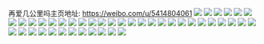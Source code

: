 再爱几公里吗主页地址: https://weibo.com/u/5414804061 
![](https://wx4.sinaimg.cn/mw2000/005UrXTngy1h9im4w8adkj30u50p945t.jpg) 
![](https://wx4.sinaimg.cn/mw2000/005UrXTngy1h9im4yphuoj31hc0u0k0q.jpg) 
![](https://wx4.sinaimg.cn/mw2000/005UrXTngy1h9im4xummxj30u0140qbj.jpg) 
![](https://wx4.sinaimg.cn/mw2000/005UrXTngy1h9im4wzowxj30u01407d1.jpg) 
![](https://wx4.sinaimg.cn/mw2000/005UrXTngy1h9im4ve627j30u0140wmz.jpg) 
![](https://wx4.sinaimg.cn/mw2000/005UrXTngy1h95u60lo8cj30wx0u0wk4.jpg) 
![](https://wx4.sinaimg.cn/mw2000/005UrXTngy1h8an2f2ihjj31150u0n6w.jpg) 
![](https://wx4.sinaimg.cn/mw2000/005UrXTngy1h8an2il5maj30n01dsmzu.jpg) 
![](https://wx4.sinaimg.cn/mw2000/005UrXTngy1h86tnzhgjwj30n01ds0ws.jpg) 
![](https://wx4.sinaimg.cn/mw2000/005UrXTngy1h86tp4faooj30u01fpn20.jpg) 
![](https://wx4.sinaimg.cn/mw2000/005UrXTngy1h85jofmc3tj30u0140jyt.jpg) 
![](https://wx4.sinaimg.cn/mw2000/005UrXTngy1h83vkpekc2j30u00wbdpf.jpg) 
![](https://wx4.sinaimg.cn/mw2000/005UrXTngy1h83vl0mdr5j30u0140dn7.jpg) 
![](https://wx4.sinaimg.cn/mw2000/005UrXTngy1h7ncb18hhkj30mz0us0wv.jpg) 
![](https://wx4.sinaimg.cn/mw2000/005UrXTngy1h7ncb281qkj30u0140wmf.jpg) 
![](https://wx4.sinaimg.cn/mw2000/005UrXTngy1h7ncb4c6ytj30u012otgr.jpg) 
![](https://wx4.sinaimg.cn/mw2000/005UrXTngy1h7ncb5a30fj30u0140tgy.jpg) 
![](https://wx4.sinaimg.cn/mw2000/005UrXTngy1h7ncb0ho47j30u01407d0.jpg) 
![](https://wx4.sinaimg.cn/mw2000/005UrXTngy1h7ncb3dm3oj30u0140gtr.jpg) 
![](https://wx4.sinaimg.cn/mw2000/005UrXTngy1h70lns4gwij30mi0u0tc3.jpg) 
![](https://wx4.sinaimg.cn/mw2000/005UrXTngy1h70ltghy1xj313u0tu0xw.jpg) 
![](https://wx4.sinaimg.cn/mw2000/005UrXTngy1h70ltbicyej30mi0i9dhf.jpg) 
![](https://wx4.sinaimg.cn/mw2000/005UrXTngy1h70ltjyqrpj30mi0u0tco.jpg) 
![](https://wx4.sinaimg.cn/mw2000/005UrXTngy1h70ltllo3cj30mi0u0jw3.jpg) 
![](https://wx4.sinaimg.cn/mw2000/005UrXTngy1h70ltn4pguj30mi0u00w6.jpg) 
![](https://wx4.sinaimg.cn/mw2000/005UrXTngy1h70ltoqmg2j313u0tun3w.jpg) 
![](https://wx4.sinaimg.cn/mw2000/005UrXTngy1h70ltq6cn6j30mi0u03zb.jpg) 
![](https://wx4.sinaimg.cn/mw2000/005UrXTngy1h70lts09kmj30u01hcthc.jpg) 
![](https://wx4.sinaimg.cn/mw2000/005UrXTngy1h6rbqf8bo5j31ds0n0n5q.jpg) 
![](https://wx4.sinaimg.cn/mw2000/005UrXTngy1h6a2wxzy2oj30u013q10o.jpg) 
![](https://wx4.sinaimg.cn/mw2000/005UrXTngy1h6a2x5sgi8j30h90qojsg.jpg) 
![](https://wx4.sinaimg.cn/mw2000/005UrXTngy1h6a2x0m8wsj30sf14fn00.jpg) 
![](https://wx4.sinaimg.cn/mw2000/005UrXTngy1h6a2wz2e81j313s0tuai9.jpg) 
![](https://wx4.sinaimg.cn/mw2000/005UrXTngy1h6a2x1cxdyj30mi0u0tay.jpg) 
![](https://wx4.sinaimg.cn/mw2000/005UrXTngy1h6a2x1usglj30n00r7aao.jpg) 
![](https://wx4.sinaimg.cn/mw2000/005UrXTngy1h6a2x34kg8j30mi0u0myk.jpg) 
![](https://wx4.sinaimg.cn/mw2000/005UrXTngy1h6a2oc5kilj30mi0u00xl.jpg) 
![](https://wx4.sinaimg.cn/mw2000/005UrXTngy1h6a2x2m02qj30mi0u0ach.jpg) 
![](https://wx4.sinaimg.cn/mw2000/005UrXTngy1h6a2x4hrb2j313u0tu0wy.jpg) 
![](https://wx4.sinaimg.cn/mw2000/005UrXTngy1h6a2wzswe3j30mi0u0jty.jpg) 
![](https://wx4.sinaimg.cn/mw2000/005UrXTngy1h6a2x3p34zj30mi0u0jsc.jpg) 
![](https://wx4.sinaimg.cn/mw2000/005UrXTngy1h6a2x54921j30mi0nkta7.jpg) 
![](https://wx4.sinaimg.cn/mw2000/005UrXTngy1h58nc6wd4bj31ds0n0q8s.jpg) 
